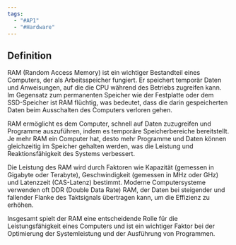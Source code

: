```yaml
---
tags:
  - "#AP1"
  - "#Hardware"
---
```

## Definition
RAM (Random Access Memory) ist ein wichtiger Bestandteil eines Computers, der als Arbeitsspeicher fungiert. Er speichert temporär Daten und Anweisungen, auf die die CPU während des Betriebs zugreifen kann. Im Gegensatz zum permanenten Speicher wie der Festplatte oder dem SSD-Speicher ist RAM flüchtig, was bedeutet, dass die darin gespeicherten Daten beim Ausschalten des Computers verloren gehen.

RAM ermöglicht es dem Computer, schnell auf Daten zuzugreifen und Programme auszuführen, indem es temporäre Speicherbereiche bereitstellt. Je mehr RAM ein Computer hat, desto mehr Programme und Daten können gleichzeitig im Speicher gehalten werden, was die Leistung und Reaktionsfähigkeit des Systems verbessert.

Die Leistung des RAM wird durch Faktoren wie Kapazität (gemessen in Gigabyte oder Terabyte), Geschwindigkeit (gemessen in MHz oder GHz) und Latenzzeit (CAS-Latenz) bestimmt. Moderne Computersysteme verwenden oft DDR (Double Data Rate) RAM, der Daten bei steigender und fallender Flanke des Taktsignals übertragen kann, um die Effizienz zu erhöhen.

Insgesamt spielt der RAM eine entscheidende Rolle für die Leistungsfähigkeit eines Computers und ist ein wichtiger Faktor bei der Optimierung der Systemleistung und der Ausführung von Programmen.

